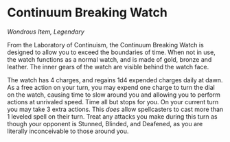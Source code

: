 # Continuum Breaking Watch

*Wondrous Item, Legendary*

From the Laboratory of Continuism, the Continuum Breaking Watch is designed to allow you to exceed the boundaries of time. When not in use, the watch functions as a normal watch, and is made of gold, bronze and leather. The inner gears of the watch are visible behind the watch face.

The watch has 4 charges, and regains 1d4 expended charges daily at dawn. As a free action on your turn, you may expend one charge to turn the dial on the watch, causing time to slow around you and allowing you to perform actions at unrivaled speed. Time all but stops for you. On your current turn you may take 3 extra actions. This *does* allow spellcasters to cast more than 1 leveled spell on their turn. Treat any attacks you make during this turn as though your opponent is Stunned, Blinded, and Deafened, as you are literally inconceivable to those around you.
